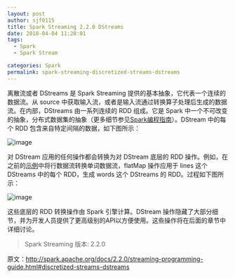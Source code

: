 ```yaml
---
layout: post
author: sjf0115
title: Spark Streaming 2.2.0 DStreams
date: 2018-04-04 11:28:01
tags:
  - Spark
  - Spark Stream

categories: Spark
permalink: spark-streaming-discretized-streams-dstreams
---
```


离散流或者 DStreams 是 Spark Streaming 提供的基本抽象，它代表一个连续的数据流。从 source 中获取输入流，或者是输入流通过转换算子处理后生成的数据流。在内部，DStreams 由一系列连续的 RDD 组成。它是 Spark 中一个不可改变的抽象，分布式数据集的抽象（更多细节参见[Spark编程指南](http://spark.apache.org/docs/2.2.0/rdd-programming-guide.html)）。DStream 中的每个 RDD 包含来自特定间隔的数据，如下图所示：

![image](https://github.com/sjf0115/PubLearnNotes/blob/master/image/Spark/spark-streaming-discretized-streams-dstreams-1.png?raw=true)

对 DStream 应用的任何操作都会转换为对 DStream 底层的 RDD 操作。例如，在之前的[示例](http://smartsi.club/2018/04/02/spark-streaming-first-example/)中将行数据流转换单词数据流，flatMap 操作应用于 lines 这个 DStreams 中的每个 RDD，生成 words 这个 DStreams 的 RDD。过程如下图所示：

![image](https://github.com/sjf0115/PubLearnNotes/blob/master/image/Spark/spark-streaming-discretized-streams-dstreams-2.png?raw=true)

这些底层的 RDD 转换操作由 Spark 引擎计算。DStream 操作隐藏了大部分细节，并为开发人员提供了更高级别的API以方便使用。这些操作将在后面的章节中详细讨论。

> Spark Streaming 版本: 2.2.0

原文：http://spark.apache.org/docs/2.2.0/streaming-programming-guide.html#discretized-streams-dstreams
